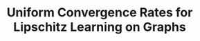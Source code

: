 ---
permalink: /publications/UCR/
title: "Uniform Convergence Rates for Lipschitz Learning on Graphs"
header:
  overlay_image: /assets/img/LipLearning.png
  overlay_filter: "0.5"
  teaser: /assets/img/LipLearning.png
publication_info:
  status: "print"
  author: "L. Bungert, J.Calder, T. Roith"
  preprint: "https://arxiv.org/abs/2111.12370"
  print: "https://academic.oup.com/imajna/advance-article/doi/10.1093/imanum/drac048/6705556"
  year: "2022"
year: "2022"
---